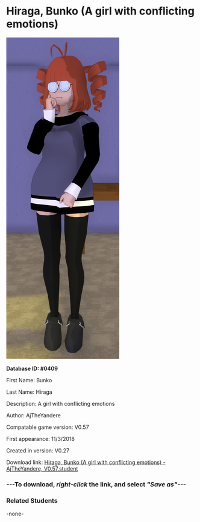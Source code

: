 # Hiraga, Bunko (A girl with conflicting emotions)

<img src="../../Files/Images/Hiraga, Bunko (A girl with conflicting emotions).png" title="Hiraga, Bunko (A girl with conflicting emotions) - AjTheYandere, V0.57">

**Database ID: #0409**

First Name: Bunko

Last Name: Hiraga

Description: A girl with conflicting emotions

Author: AjTheYandere

Compatable game version: V0.57

First appearance: 11/3/2018

Created in version: V0.27

Download link: <a href="https://raw.githubusercontent.com/Arbiter1223/Daigaku-Gurashi-Custom-Students/master/Files/Student%20Files/Hiraga%2C%20Bunko%20(A%20girl%20with%20conflicting%20emotions)%20-%20AjTheYandere%2C%20V0.57.student">Hiraga, Bunko (A girl with conflicting emotions) - AjTheYandere, V0.57.student</a>

### ---**To download, _right-click_ the link, and select _"Save as"_**---

### Related Students

-none-
